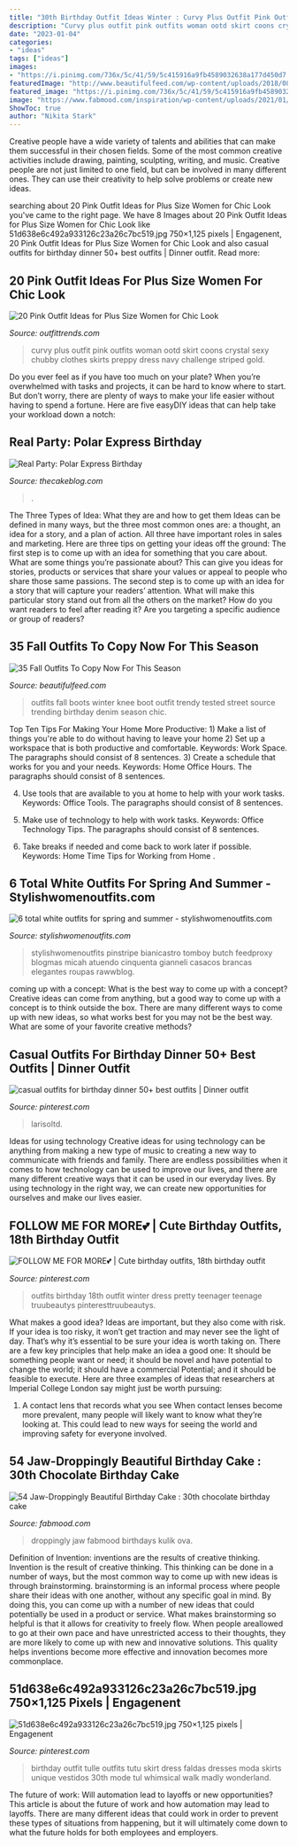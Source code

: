 ```yaml
---
title: "30th Birthday Outfit Ideas Winter : Curvy Plus Outfit Pink Outfits Woman Ootd Skirt Coons Crystal Sexy Chubby Clothes Skirts Preppy Dress Navy Challenge Striped Gold"
description: "Curvy plus outfit pink outfits woman ootd skirt coons crystal sexy chubby clothes skirts preppy dress navy challenge striped gold"
date: "2023-01-04"
categories:
- "ideas"
tags: ["ideas"]
images:
- "https://i.pinimg.com/736x/5c/41/59/5c415916a9fb4589032638a177d450d7.jpg"
featuredImage: "http://www.beautifulfeed.com/wp-content/uploads/2018/08/Fall-Outfits-28.jpg"
featured_image: "https://i.pinimg.com/736x/5c/41/59/5c415916a9fb4589032638a177d450d7.jpg"
image: "https://www.fabmood.com/inspiration/wp-content/uploads/2021/01/cake-ideas-29-370x666.jpg"
ShowToc: true
author: "Nikita Stark"
---
```



Creative people have a wide variety of talents and abilities that can make them successful in their chosen fields. Some of the most common creative activities include drawing, painting, sculpting, writing, and music. Creative people are not just limited to one field, but can be involved in many different ones. They can use their creativity to help solve problems or create new ideas.

	

		
searching about 20 Pink Outfit Ideas for Plus Size Women for Chic Look you've came to the right page. We have 8 Images about 20 Pink Outfit Ideas for Plus Size Women for Chic Look like 51d638e6c492a933126c23a26c7bc519.jpg 750×1,125 pixels | Engagenent, 20 Pink Outfit Ideas for Plus Size Women for Chic Look and also casual outfits for birthday dinner 50+ best outfits | Dinner outfit. Read more:
		
    
## 20 Pink Outfit Ideas For Plus Size Women For Chic Look

<img loading=lazy src="https://www.outfittrends.com/wp-content/uploads/2016/01/plus-size-pink-outfit-9.jpg" onerror="this.onerror=null;this.src='https://tse4.mm.bing.net/th?id=OIP.U8e-Euh8mqsfASyvdo2cSQHaLK&amp;pid=15.1';" alt="20 Pink Outfit Ideas for Plus Size Women for Chic Look">

_Source: outfittrends.com_

>curvy plus outfit pink outfits woman ootd skirt coons crystal sexy chubby clothes skirts preppy dress navy challenge striped gold. 

	

Do you ever feel as if you have too much on your plate? When you’re overwhelmed with tasks and projects, it can be hard to know where to start. But don’t worry, there are plenty of ways to make your life easier without having to spend a fortune. Here are five easyDIY ideas that can help take your workload down a notch: 

    
## Real Party: Polar Express Birthday

<img loading=lazy src="https://thecakeblog.com/wp-content/uploads/2010/12/polar_express_birthday2-473x1024.jpg" onerror="this.onerror=null;this.src='https://tse4.mm.bing.net/th?id=OIP.Gm6WNyojzv5xfVc5TB9gCgAAAA&amp;pid=15.1';" alt="Real Party: Polar Express Birthday">

_Source: thecakeblog.com_

>. 

	

The Three Types of Idea: What they are and how to get them
Ideas can be defined in many ways, but the three most common ones are: a thought, an idea for a story, and a plan of action. All three have important roles in sales and marketing. Here are three tips on getting your ideas off the ground: 
The first step is to come up with an idea for something that you care about. What are some things you’re passionate about? This can give you ideas for stories, products or services that share your values or appeal to people who share those same passions. 
The second step is to come up with an idea for a story that will capture your readers’ attention. What will make this particular story stand out from all the others on the market? How do you want readers to feel after reading it? Are you targeting a specific audience or group of readers?

    
## 35 Fall Outfits To Copy Now For This Season

<img loading=lazy src="http://www.beautifulfeed.com/wp-content/uploads/2018/08/Fall-Outfits-28.jpg" onerror="this.onerror=null;this.src='https://tse4.mm.bing.net/th?id=OIP.2jYE-6z65ZXtA4AG95Du7wHaRv&amp;pid=15.1';" alt="35 Fall Outfits To Copy Now For This Season">

_Source: beautifulfeed.com_

>outfits fall boots winter knee boot outfit trendy tested street source trending birthday denim season chic. 

	

Top Ten Tips For Making Your Home More Productive: 1) Make a list of things you're able to do without having to leave your home
2) Set up a workspace that is both productive and comfortable. Keywords: Work Space. The paragraphs should consist of 8 sentences.
3) Create a schedule that works for you and your needs. Keywords: Home Office Hours. The paragraphs should consist of 8 sentences.

4) Use tools that are available to you at home to help with your work tasks. Keywords: Office Tools. The paragraphs should consist of 8 sentences.

5) Make use of technology to help with work tasks. Keywords: Office Technology Tips. The paragraphs should consist of 8 sentences.

6) Take breaks if needed and come back to work later if possible. Keywords: Home Time Tips for Working from Home .

    
## 6 Total White Outfits For Spring And Summer - Stylishwomenoutfits.com

<img loading=lazy src="https://stylishwomenoutfits.com/wp-content/uploads/2016/04/6-total-white-outfits-spring-summer-3.jpg" onerror="this.onerror=null;this.src='https://tse2.mm.bing.net/th?id=OIP.4jBFMX9Upo2AWbYIouqSdAAAAA&amp;pid=15.1';" alt="6 total white outfits for spring and summer - stylishwomenoutfits.com">

_Source: stylishwomenoutfits.com_

>stylishwomenoutfits pinstripe bianicastro tomboy butch feedproxy blogmas micah atuendo cinquenta gianneli casacos brancas elegantes roupas rawwblog. 

	

coming up with a concept: What is the best way to come up with a concept?
Creative ideas can come from anything, but a good way to come up with a concept is to think outside the box. There are many different ways to come up with new ideas, so what works best for you may not be the best way. What are some of your favorite creative methods?

    
## Casual Outfits For Birthday Dinner 50+ Best Outfits | Dinner Outfit

<img loading=lazy src="https://i.pinimg.com/originals/35/47/33/354733cf54cbd306a1dffa1c1a5501cf.jpg" onerror="this.onerror=null;this.src='https://tse3.mm.bing.net/th?id=OIP.AWjUDlniKU-wHzA7wcXSSgHaLH&amp;pid=15.1';" alt="casual outfits for birthday dinner 50+ best outfits | Dinner outfit">

_Source: pinterest.com_

>larisoltd. 

	

Ideas for using technology
Creative ideas for using technology can be anything from making a new type of music to creating a new way to communicate with friends and family. There are endless possibilities when it comes to how technology can be used to improve our lives, and there are many different creative ways that it can be used in our everyday lives. By using technology in the right way, we can create new opportunities for ourselves and make our lives easier.

    
## FOLLOW ME FOR MORE💕 | Cute Birthday Outfits, 18th Birthday Outfit

<img loading=lazy src="https://i.pinimg.com/736x/5c/41/59/5c415916a9fb4589032638a177d450d7.jpg" onerror="this.onerror=null;this.src='https://tse4.mm.bing.net/th?id=OIP.ZWIX1wsJ2SB6WT5JZ0nsHwHaJG&amp;pid=15.1';" alt="FOLLOW ME FOR MORE💕 | Cute birthday outfits, 18th birthday outfit">

_Source: pinterest.com_

>outfits birthday 18th outfit winter dress pretty teenager teenage truubeautys pinteresttruubeautys. 

	

What makes a good idea?
Ideas are important, but they also come with risk. If your idea is too risky, it won’t get traction and may never see the light of day. That’s why it’s essential to be sure your idea is worth taking on. There are a few key principles that help make an idea a good one: It should be something people want or need; it should be novel and have potential to change the world; it should have a commercial Potential; and it should be feasible to execute. Here are three examples of ideas that researchers at Imperial College London say might just be worth pursuing: 
1. A contact lens that records what you see When contact lenses become more prevalent, many people will likely want to know what they’re looking at. This could lead to new ways for seeing the world and improving safety for everyone involved.

    
## 54 Jaw-Droppingly Beautiful Birthday Cake : 30th Chocolate Birthday Cake

<img loading=lazy src="https://www.fabmood.com/inspiration/wp-content/uploads/2021/01/cake-ideas-29-370x666.jpg" onerror="this.onerror=null;this.src='https://tse3.mm.bing.net/th?id=OIP.8pwS6TwQn15nYPS20Sor4AAAAA&amp;pid=15.1';" alt="54 Jaw-Droppingly Beautiful Birthday Cake : 30th chocolate birthday cake">

_Source: fabmood.com_

>droppingly jaw fabmood birthdays kulik ova. 

	

Definition of Invention: inventions are the results of creative thinking.
Invention is the result of creative thinking. This thinking can be done in a number of ways, but the most common way to come up with new ideas is through brainstorming. brainstorming is an informal process where people share their ideas with one another, without any specific goal in mind. By doing this, you can come up with a number of new ideas that could potentially be used in a product or service.
What makes brainstorming so helpful is that it allows for creativity to freely flow. When people areallowed to go at their own pace and have unrestricted access to their thoughts, they are more likely to come up with new and innovative solutions. This quality helps inventions become more effective and innovation becomes more commonplace.

    
## 51d638e6c492a933126c23a26c7bc519.jpg 750×1,125 Pixels | Engagenent

<img loading=lazy src="https://s-media-cache-ak0.pinimg.com/736x/b6/ca/7a/b6ca7ad4db2ce822c299ef145eb6fc4c.jpg" onerror="this.onerror=null;this.src='https://tse3.mm.bing.net/th?id=OIP.fcOhbiAMP72gLYK8u0uM4gHaLH&amp;pid=15.1';" alt="51d638e6c492a933126c23a26c7bc519.jpg 750×1,125 pixels | Engagenent">

_Source: pinterest.com_

>birthday outfit tulle outfits tutu skirt dress faldas dresses moda skirts unique vestidos 30th mode tul whimsical walk madly wonderland. 

	

The future of work: Will automation lead to layoffs or new opportunities?
This article is about the future of work and how automation may lead to layoffs. There are many different ideas that could work in order to prevent these types of situations from happening, but it will ultimately come down to what the future holds for both employees and employers.


